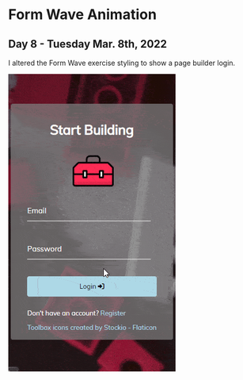 # Form Wave Animation
## Day 8 - Tuesday Mar. 8th, 2022
I altered the Form Wave exercise styling to show a page builder login.

![Demo of Form Wave Animation](demo.gif)
